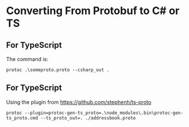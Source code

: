 # Converting From Protobuf to C# or TS

## For TypeScript

The command is:

```shell
protoc .\someproto.proto --csharp_out .
```

## For TypeScript

Using the plugin from https://github.com/stephenh/ts-proto

```shell
protoc --plugin=protoc-gen-ts_proto=.\node_modules\.bin\protoc-gen-ts_proto.cmd --ts_proto_out=. ./addressbook.proto
```
